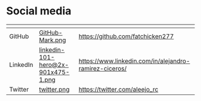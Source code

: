 # Social media

<table data-view="cards"><thead><tr><th></th><th data-hidden data-card-cover data-type="files"></th><th data-hidden data-card-target data-type="content-ref"></th></tr></thead><tbody><tr><td>GitHub</td><td><a href="../.gitbook/assets/GitHub-Mark.png">GitHub-Mark.png</a></td><td><a href="https://github.com/fatchicken277">https://github.com/fatchicken277</a></td></tr><tr><td>LinkedIn</td><td><a href="../.gitbook/assets/linkedin-101-hero@2x-901x475-1.png">linkedin-101-hero@2x-901x475-1.png</a></td><td><a href="https://www.linkedin.com/in/alejandro-ramirez-ciceros/">https://www.linkedin.com/in/alejandro-ramirez-ciceros/</a></td></tr><tr><td>Twitter</td><td><a href="../.gitbook/assets/twitter.png">twitter.png</a></td><td><a href="https://twitter.com/aleejo_rc">https://twitter.com/aleejo_rc</a></td></tr></tbody></table>
